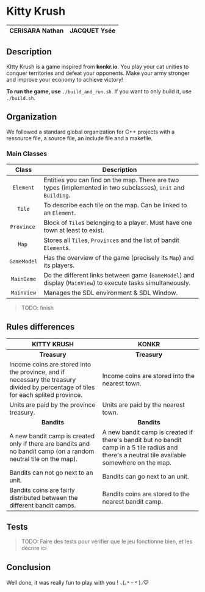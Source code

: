 # Kitty Krush

| CERISARA Nathan | JACQUET Ysée |
| :-------------: | :----------: |

## Description

KItty Krush is a game inspired from **konkr.io**.
You play your cat unities to conquer territories and defeat your opponents. Make your army stronger and improve your economy to achieve victory!

**To run the game, use** `./build_and_run.sh`.
If you want to only build it, use `./build.sh`.

## Organization

We followed a standard global organization for C++ projects with a ressource file, a source file, an include file and a makefile.

###  Main Classes

|   Class    | Description |
| :--------: | ----------- |
| `Element`  | Entities you can find on the map. There are two types (implemented in two subclasses), `Unit` and `Building`. |
|   `Tile`   | To describe each tile on the map. Can be linked to an `Element`. |
| `Province` | Block of `Tile`s belonging to a player. Must have one town at least to exist. |
| `Map` | Stores all `Tile`s, `Province`s and the list of bandit `Element`s. |
| `GameModel` | Has the overview of the game (precisely its `Map`) and its players. |
| `MainGame` | Do the different links between game (`GameModel`) and display (`MainView`) to execute tasks simultaneously. |
| `MainView` | Manages the SDL environment & SDL Window. |

> TODO: finish

## Rules differences

| KITTY KRUSH | KONKR |
| ----------- | ----- |
| <center>**Treasury**</center> | <center>**Treasury**</center> |
| Income coins are stored into the province, and if necessary the treasury divided by percentage of tiles for each splited province. | Income coins are stored into the nearest town. |
| Units are paid by the province treasury. | Units are paid by the nearest town. |
| <center>**Bandits**</center> | <center>**Bandits**</center> |
| A new bandit camp is created only if there are bandits and no bandit camp (on a random neutral tile on the map). | A new bandit camp is created if there's bandit but no bandit camp in a 5 tile radius and there's a neutral tile available somewhere on the map. |
| Bandits can not go next to an unit. | Bandits can go next to an unit. |
| Bandits coins are fairly distributed between the different bandit camps. | Bandits coins are stored to the nearest bandit camp. |


## Tests

> TODO: Faire des tests pour vérifier que le jeu fonctionne bien, et les décrire ici

## Conclusion

Well done, it was really fun to play with you ! ⸜(｡˃ ᵕ ˂ )⸝♡
